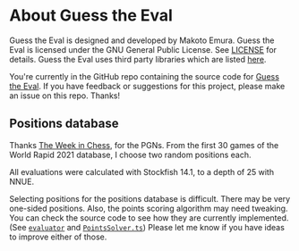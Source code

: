# About Guess the Eval

Guess the Eval is designed and developed by Makoto Emura. Guess the Eval is licensed under the GNU General Public License. See [LICENSE](LICENSE) for details.  Guess the Eval uses third party libraries which are listed [here](thirdPartyLicenses.md).

You're currently in the GitHub repo containing the source code for [Guess the Eval](https://github.com/MakotoE/guess-the-eval). If you have feedback or suggestions for this project, please make an issue on this repo. Thanks!

## Positions database

Thanks [The Week in Chess](https://theweekinchess.com/), for the PGNs. From the first 30 games of the World Rapid 2021 database, I choose two random positions each.

All evaluations were calculated with Stockfish 14.1, to a depth of 25 with NNUE.

Selecting positions for the positions database is difficult. There may be very one-sided positions. Also, the points scoring algorithm may need tweaking. You can check the source code to see how they are currently implemented. (See [`evaluator`](https://github.com/MakotoE/guess-the-eval/blob/main/evaluator/src/main.rs) and [`PointsSolver.ts`](https://github.com/MakotoE/guess-the-eval/blob/main/src/PointsSolver.ts)) Please let me know if you have ideas to improve either of those.
